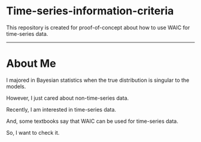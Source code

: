 # Time-series-information-criteria

This repository is created for proof-of-concept about how to use WAIC for time-series data.

---

# About Me

I majored in Bayesian statistics when the true distribution is singular to the models.

However, I just cared about non-time-series data.

Recently, I am interested in time-series data.

And, some textbooks say that WAIC can be used for time-series data.

So, I want to check it.

